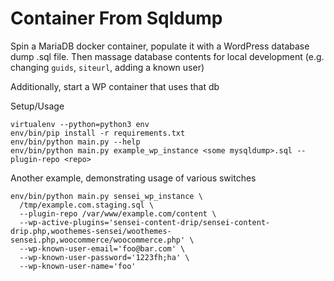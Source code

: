 # Container From Sqldump

Spin a MariaDB docker container, populate it with a WordPress database dump .sql file.
Then massage database contents for local development (e.g. changing `guids`, `siteurl`, adding a known user)

Additionally, start a WP container that uses that db

Setup/Usage

    virtualenv --python=python3 env
    env/bin/pip install -r requirements.txt
    env/bin/python main.py --help
    env/bin/python main.py example_wp_instance <some mysqldump>.sql --plugin-repo <repo>

Another example, demonstrating usage of various switches

    env/bin/python main.py sensei_wp_instance \
      /tmp/example.com.staging.sql \
      --plugin-repo /var/www/example.com/content \
      --wp-active-plugins='sensei-content-drip/sensei-content-drip.php,woothemes-sensei/woothemes-sensei.php,woocommerce/woocommerce.php' \
      --wp-known-user-email='foo@bar.com' \
      --wp-known-user-password='1223fh;ha' \
      --wp-known-user-name='foo'
